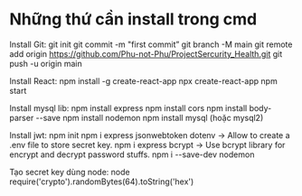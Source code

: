 # Những thứ cần install trong cmd

Install Git:
git init
git commit -m "first commit”
git branch -M main
git remote add origin https://github.com/Phu-not-Phu/ProjectSercurity_Health.git
git push -u origin main

Install React:
npm install -g create-react-app
npx create-react-app
npm start

Install mysql lib:
npm install express 
npm install cors
npm install body-parser --save 
npm install nodemon 
npm install mysql (hoặc mysql2)

Install jwt:
npm init
npm i express jsonwebtoken dotenv
-> Allow to create a .env file to store secret key.
npm i express bcrypt
-> Use bcrypt library for encrypt and decrypt password stuffs.
npm i --save-dev nodemon

Tạo secret key dùng node:
node
require('crypto').randomBytes(64).toString('hex')
